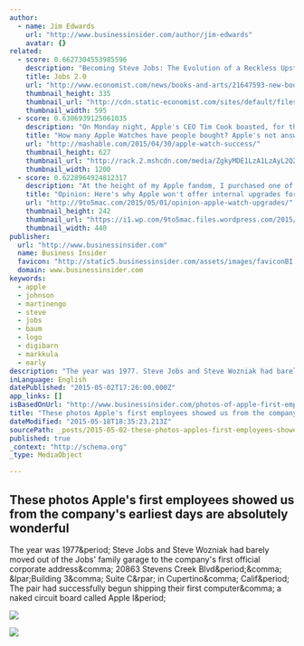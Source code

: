 ```yaml
---
author:
  - name: Jim Edwards
    url: "http://www.businessinsider.com/author/jim-edwards"
    avatar: {}
related:
  - score: 0.6627304553985596
    description: "Becoming Steve Jobs: The Evolution of a Reckless Upstart into a Visionary Leader. By Brent Schlender and Rick Tetzeli. Crown Business; 464 pages; $30. Sceptre; £25. \"NEAR-DEATH experiences can help one see more clearly sometimes,\" said Steve Jobs. He was speaking about struggling companies. Yet he could easily have been talking about his own life."
    title: Jobs 2.0
    url: "http://www.economist.com/news/books-and-arts/21647593-new-book-attempts-reconstruct-one-worlds-most-celebrated-inventors-jobs-20"
    thumbnail_height: 335
    thumbnail_url: "http://cdn.static-economist.com/sites/default/files/images/print-edition/20150404_BKP001_0.jpg"
    thumbnail_width: 595
  - score: 0.6306939125061035
    description: "On Monday night, Apple's CEO Tim Cook boasted, for the first time, about the Apple Watch. He touted the 3,500 apps now available for the device and bragged about the \"overwhelmingly positive\" response to the new line of smartwatches. He even said Apple may have misjudged the higher-than-expected demand for certain models and watch bands."
    title: "How many Apple Watches have people bought? Apple's not answering."
    url: "http://mashable.com/2015/04/30/apple-watch-success/"
    thumbnail_height: 627
    thumbnail_url: "http://rack.2.mshcdn.com/media/ZgkyMDE1LzA1LzAyL2Q2L2FwcGxld2F0Y2gyLjliMzdiLmpwZwpwCXRodW1iCTEyMDB4NjI3IwplCWpwZw/6f09ab1f/be6/apple-watch2.jpg"
    thumbnail_width: 1200
  - score: 0.6228964924812317
    description: "At the height of my Apple fandom, I purchased one of the company's most iconic and quixotic designs: a used Power Mac G4 Cube, the beautiful floating computer Apple initially described as \"revolutionary\" before putting it on ice - Apple's words - less than a year later."
    title: "Opinion: Here's why Apple won't offer internal upgrades for the Apple Watch"
    url: "http://9to5mac.com/2015/05/01/opinion-apple-watch-upgrades/"
    thumbnail_height: 242
    thumbnail_url: "https://i1.wp.com/9to5mac.files.wordpress.com/2015/05/g4cube.jpg?fit=440%2C330"
    thumbnail_width: 440
publisher:
  url: "http://www.businessinsider.com"
  name: Business Insider
  favicon: "http://static5.businessinsider.com/assets/images/faviconBI.ico"
  domain: www.businessinsider.com
keywords:
  - apple
  - johnson
  - martinengo
  - steve
  - jobs
  - baum
  - logo
  - digibarn
  - markkula
  - early
description: "The year was 1977. Steve Jobs and Steve Wozniak had barely moved out of the Jobs' family garage to the company's first official corporate address, 20863 Stevens Creek Blvd., (Building 3, Suite C) in Cupertino, Calif. The pair had successfully begun shipping their first computer, a naked circuit board called Apple I."
inLanguage: English
datePublished: "2015-05-02T17:26:00.000Z"
app_links: []
isBasedOnUrl: "http://www.businessinsider.com/photos-of-apple-first-employees-offices-2015-5"
title: "These photos Apple's first employees showed us from the company's earliest days are absolutely wonderful"
dateModified: "2015-05-18T18:35:23.213Z"
sourcePath: _posts/2015-05-02-these-photos-apples-first-employees-showed-us-from-the-comp.md
published: true
_context: "http://schema.org"
_type: MediaObject

---
```

<article style=""><h1>These photos Apple's first employees showed us from the company's earliest days are absolutely wonderful</h1><p>The year was 1977&amp;period; Steve Jobs and Steve Wozniak had barely moved out of the Jobs' family garage to the company's first official corporate address&amp;comma; 20863 Stevens Creek Blvd&amp;period;&amp;comma; &amp;lpar;Building 3&amp;comma; Suite C&amp;rpar; in Cupertino&amp;comma; Calif&amp;period; The pair had successfully begun shipping their first computer&amp;comma; a naked circuit board called Apple I&amp;period;</p><img src="http://static3.businessinsider.com/image/5543aa1b69beddea1801cee1-1000-750/9-sherry-livingston-was-the-right-hand-for-apples-first-ceo-1.jpg" /></article>

![](http://the-grid-user-content.s3-us-west-2.amazonaws.com/ed80eaa6-38d5-406a-9c24-0a0f548e1922.jpg)